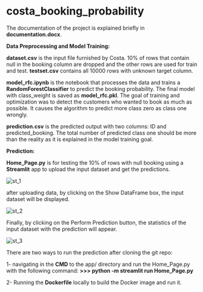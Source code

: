 # costa_booking_probability

The documentation of the project is explained briefly in **documentation.docx**.

**Data Preprocessing and Model Training:**

**dataset.csv** is the input file furnished by Costa. 10% of rows that contain null in the booking column are dropped and the other rows are used for train and test. **testset.csv** contains all 10000 rows with unknown target column.

**model_rfc.ipynb** is the notebook that processes the data and trains a **RandomForestClassifier** to predict the booking probability. The final model with class_weight is saved as **model_rfc.pkl**. The goal of training and optimization was to detect the customers who wanted to book as much as possible. It causes the algorithm to predict more class zero as class one wrongly.

**prediction.csv** is the predicted output with two columns: ID and predicted_booking. The total number of predicted class one should be more than the reality as it is explained in the model training goal.

**Prediction:**

**Home_Page.py** is for testing the 10% of rows with null booking using a **Streamlit** app to upload the input dataset and get the predictions.

![st_1](https://github.com/samedhsh/costa_booking_probability/assets/80158302/ee4e94ff-a9d2-4f75-81e3-a0d88fb5eb57)

after uploading data, by clicking on the Show DataFrame box, the input dataset will be displayed. 

![st_2](https://github.com/samedhsh/costa_booking_probability/assets/80158302/23311706-41ec-4c42-827c-5329b7cc02eb)

Finally, by clicking on the Perform Prediction button, the statistics of the input dataset with the prediction will appear.

![st_3](https://github.com/samedhsh/costa_booking_probability/assets/80158302/1fdaf7ce-68a3-4690-b054-5ac7deebbe31)


There are two ways to run the prediction after cloning the git repo:

1- navigating in the **CMD** to the app/ directory and run the Home_Page.py with the following command:
            **>>>  python -m streamlit run Home_Page.py**

2- Running the **Dockerfile** locally to build the Docker image and run it.




